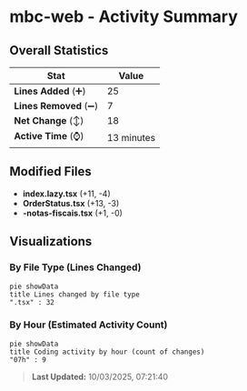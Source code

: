 # mbc-web - Activity Summary 

## Overall Statistics

| Stat                   | Value                                                             |
| ---------------------- | ----------------------------------------------------------------- |
| **Lines Added** (➕)   | 25                                          |
| **Lines Removed** (➖) | 7                                        |
| **Net Change** (↕)    | 18                |
| **Active Time** (⌚)   | 13 minutes |


## Modified Files
- **index.lazy.tsx** (+11, -4)
- **OrderStatus.tsx** (+13, -3)
- **-notas-fiscais.tsx** (+1, -0)

## Visualizations

### By File Type (Lines Changed)

```mermaid
pie showData
title Lines changed by file type
".tsx" : 32
```

### By Hour (Estimated Activity Count)

```mermaid
pie showData
title Coding activity by hour (count of changes)
"07h" : 9
```


> **Last Updated:** 10/03/2025, 07:21:40